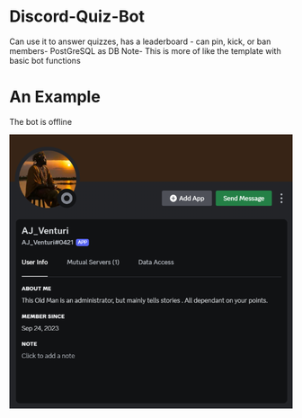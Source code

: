 # Discord-Quiz-Bot
Can use it to answer quizzes, has a leaderboard  - can pin, kick, or ban members- PostGreSQL as DB
Note- This is more of like the template with basic bot functions

# An Example
The bot is offline

![Discord UI Image](https://github.com/RadaGathee/Discord-Quiz-Bot/blob/main/discordBotUI.png)
